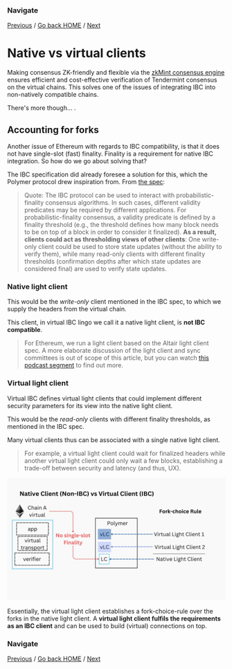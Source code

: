 ### Navigate

[Previous](./6-zkmint.md) / [Go back HOME](../../docs/index.md) / [Next](./8-summary.md)

# Native vs virtual clients

Making consensus ZK-friendly and flexible via the [zkMint consensus engine](./6-zkmint.md) ensures efficient and cost-effective verification of Tendermint consensus on the virtual chains. This solves one of the issues of integrating IBC into non-natively compatible chains.

There's more though... .

## Accounting for forks

Another issue of Ethereum with regards to IBC compatibility, is that it does not have single-slot (fast) finality. Finality is a requirement for native IBC integration. So how do we go about solving that?

The IBC specification did already foresee a solution for this, which the Polymer protocol drew inspiration from. From [the spec](https://github.com/cosmos/ibc/blob/5394ad096835f536a34678acaffd014c14c7d3b3/spec/core/ics-002-client-semantics/README.md#motivation):

> Quote: The IBC protocol can be used to interact with probabilistic-finality consensus algorithms. In such cases, different validity predicates may be required by different applications. For probabilistic-finality consensus, a validity predicate is defined by a finality threshold (e.g., the threshold defines how many block needs to be on top of a block in order to consider it finalized). **As a result, clients could act as thresholding views of other clients**: One write-only client could be used to store state updates (without the ability to verify them), while many read-only clients with different finality thresholds (confirmation depths after which state updates are considered final) are used to verify state updates.

### Native light client

This would be the _write-only_ client mentioned in the IBC spec, to which we supply the headers from the virtual chain.

This client, in virtual IBC lingo we call it a native light client, is **not IBC compatible**.

> For Ethereum, we run a light client based on the Altair light client spec. A more elaborate discussion of the light client and sync committees is out of scope of this article, but you can watch [this podcast segment](https://youtu.be/1skznXEWeJM?t=1090) to find out more.

### Virtual light client

Virtual IBC defines virtual light clients that could implement different security parameters for its view into the native light client.

This would be the _read-only_ clients with different finality thresholds, as mentioned in the IBC spec.

Many virtual clients thus can be associated with a single native light client.

> For example, a virtual light client could wait for finalized headers while another virtual light client could only wait a few blocks, establishing a trade-off between security and latency (and thus, UX).

![native and virtual light clients](../../assets/images/poly-arch/33.jpg)

Essentially, the virtual light client establishes a fork-choice-rule over the forks in the native light client. A **virtual light client fulfils the requirements as an IBC client** and can be used to build (virtual) connections on top.

### Navigate

[Previous](./6-zkmint.md) / [Go back HOME](../../docs/index.md) / [Next](./8-summary.md)
